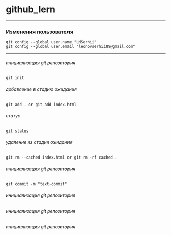 # github_lern

---
### Изменения пользователя 
    git config --global user.name "LMSerhii"
    git config --global user.email "leonovserhii89@gmail.com"

---

###### инициализация git репозитория 
    git init
###### добавление в стадию ожидания
    git add . or git add index.html
###### статус
    git status
###### удаление из стадии ожидания 
    git rm --cached index.html or git rm -rf cached .
###### инициализация git репозитория 
    git commit -m "text-commit"
###### инициализация git репозитория 
    
###### инициализация git репозитория 
###### инициализация git репозитория 


